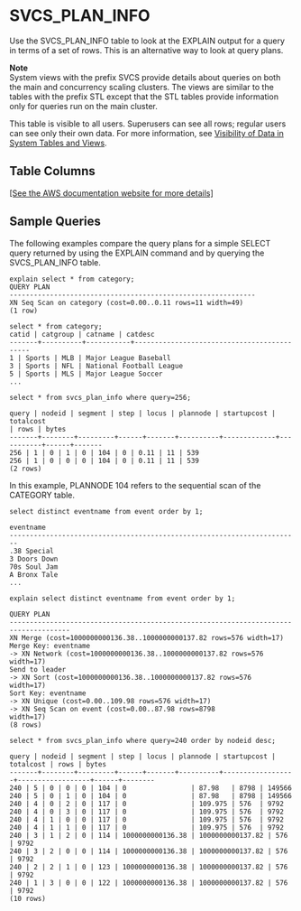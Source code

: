 # SVCS\_PLAN\_INFO<a name="r_SVCS_PLAN_INFO"></a>

Use the SVCS\_PLAN\_INFO table to look at the EXPLAIN output for a query in terms of a set of rows\. This is an alternative way to look at query plans\. 

**Note**  
System views with the prefix SVCS provide details about queries on both the main and concurrency scaling clusters\. The views are similar to the tables with the prefix STL except that the STL tables provide information only for queries run on the main cluster\.

This table is visible to all users\. Superusers can see all rows; regular users can see only their own data\. For more information, see [Visibility of Data in System Tables and Views](c_visibility-of-data.md)\.

## Table Columns<a name="r_SVCS_PLAN_INFO-table-columns"></a>

[\[See the AWS documentation website for more details\]](http://docs.aws.amazon.com/redshift/latest/dg/r_SVCS_PLAN_INFO.html)

## Sample Queries<a name="r_SVCS_PLAN_INFO-sample-queries"></a>

The following examples compare the query plans for a simple SELECT query returned by using the EXPLAIN command and by querying the SVCS\_PLAN\_INFO table\. 

```
explain select * from category;
QUERY PLAN
-------------------------------------------------------------
XN Seq Scan on category (cost=0.00..0.11 rows=11 width=49)
(1 row)

select * from category;
catid | catgroup | catname | catdesc
-------+----------+-----------+--------------------------------------------
1 | Sports | MLB | Major League Baseball
3 | Sports | NFL | National Football League
5 | Sports | MLS | Major League Soccer
...

select * from svcs_plan_info where query=256;

query | nodeid | segment | step | locus | plannode | startupcost | totalcost
| rows | bytes
-------+--------+---------+------+-------+----------+-------------+-----------+------+-------
256 | 1 | 0 | 1 | 0 | 104 | 0 | 0.11 | 11 | 539
256 | 1 | 0 | 0 | 0 | 104 | 0 | 0.11 | 11 | 539
(2 rows)
```

In this example, PLANNODE 104 refers to the sequential scan of the CATEGORY table\.

```
select distinct eventname from event order by 1;

eventname
------------------------------------------------------------------------
.38 Special
3 Doors Down
70s Soul Jam
A Bronx Tale
...

explain select distinct eventname from event order by 1;

QUERY PLAN
-------------------------------------------------------------------------------------
XN Merge (cost=1000000000136.38..1000000000137.82 rows=576 width=17)
Merge Key: eventname
-> XN Network (cost=1000000000136.38..1000000000137.82 rows=576
width=17)
Send to leader
-> XN Sort (cost=1000000000136.38..1000000000137.82 rows=576
width=17)
Sort Key: eventname
-> XN Unique (cost=0.00..109.98 rows=576 width=17)
-> XN Seq Scan on event (cost=0.00..87.98 rows=8798
width=17)
(8 rows)

select * from svcs_plan_info where query=240 order by nodeid desc;

query | nodeid | segment | step | locus | plannode | startupcost |
totalcost | rows | bytes
-------+--------+---------+------+-------+----------+------------------+------------------+------+--------
240 | 5 | 0 | 0 | 0 | 104 | 0                | 87.98   | 8798 | 149566         
240 | 5 | 0 | 1 | 0 | 104 | 0                | 87.98   | 8798 | 149566
240 | 4 | 0 | 2 | 0 | 117 | 0                | 109.975 | 576  | 9792
240 | 4 | 0 | 3 | 0 | 117 | 0                | 109.975 | 576  | 9792
240 | 4 | 1 | 0 | 0 | 117 | 0                | 109.975 | 576  | 9792
240 | 4 | 1 | 1 | 0 | 117 | 0                | 109.975 | 576  | 9792
240 | 3 | 1 | 2 | 0 | 114 | 1000000000136.38 | 1000000000137.82 | 576 | 9792
240 | 3 | 2 | 0 | 0 | 114 | 1000000000136.38 | 1000000000137.82 | 576 | 9792
240 | 2 | 2 | 1 | 0 | 123 | 1000000000136.38 | 1000000000137.82 | 576 | 9792
240 | 1 | 3 | 0 | 0 | 122 | 1000000000136.38 | 1000000000137.82 | 576 | 9792
(10 rows)
```